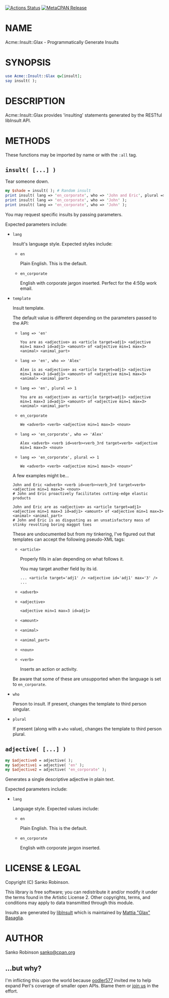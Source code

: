 [![Actions Status](https://github.com/sanko/Acme-Insult-Glax/actions/workflows/ci.yml/badge.svg)](https://github.com/sanko/Acme-Insult-Glax/actions) [![MetaCPAN Release](https://badge.fury.io/pl/Acme-Insult-Glax.svg)](https://metacpan.org/release/Acme-Insult-Glax)
# NAME

Acme::Insult::Glax - Programmatically Generate Insults

# SYNOPSIS

```perl
use Acme::Insult::Glax qw[insult];
say insult( );
```

# DESCRIPTION

Acme::Insult::Glax provides 'insulting' statements generated by the RESTful libInsult API.

# METHODS

These functions may be imported by name or with the `:all` tag.

## `insult( [...] )`

Tear someone down.

```perl
my $shade = insult( ); # Random insult
print insult( lang => 'en_corporate', who => 'John and Eric', plural => 1 );
print insult( lang => 'en_corporate', who => 'John' );
print insult( lang => 'en_corporate', who => 'John' );
```

You may request specific insults by passing parameters.

Expected parameters include:

- `lang`

    Insult's language style. Expected styles include:

    - `en`

        Plain English. This is the default.

    - `en_corporate`

        English with corporate jargon inserted. Perfect for the 4:50p work email.

- `template`

    Insult template.

    The default value is different depending on the parameters passed to the API:

    - `lang => 'en'`

        ```
        You are as <adjective> as <article target=adj1> <adjective min=1 max=3 id=adj1> <amount> of <adjective min=1 max=3> <animal> <animal_part>
        ```

    - `lang => 'en', who => 'Alex'`

        ```
        Alex is as <adjective> as <article target=adj1> <adjective min=1 max=3 id=adj1> <amount> of <adjective min=1 max=3> <animal> <animal_part>
        ```

    - `lang => 'en', plural => 1`

        ```
        You are as <adjective> as <article target=adj1> <adjective min=1 max=3 id=adj1> <amount> of <adjective min=1 max=3> <animal> <animal_part>
        ```

    - `en_corporate`

        ```
        We <adverb> <verb> <adjective min=1 max=3> <noun>
        ```

    - `lang => 'en_corporate', who => 'Alex'`

        ```
        Alex <adverb> <verb id=verb><verb_3rd target=verb> <adjective min=1 max=3> <noun>
        ```

    - `lang => 'en_corporate', plural => 1`

        ```
        We <adverb> <verb> <adjective min=1 max=3> <noun>"
        ```

    A few examples might be...

    ```
    John and Eric <adverb> <verb id=verb><verb_3rd target=verb> <adjective min=1 max=3> <noun>
    # John and Eric proactively facilitates cutting-edge elastic products

    John and Eric are as <adjective> as <article target=adj1> <adjective min=1 max=3 id=adj1> <amount> of <adjective min=1 max=3> <animal> <animal_part>
    # John and Eric is as disgusting as an unsatisfactory mass of stinky revolting boring maggot toes
    ```

    These are undocumented but from my tinkering, I've figured out that templates can accept the following pseudo-XML tags:

    - `<article>`

        Properly fills in a/an depending on what follows it.

        You may target another field by its id.

        ```
        ... <article target='adj1' /> <adjective id='adj1' max='3' /> ...
        ```

    - `<adverb>`
    - `<adjective>`

        ```
        <adjective min=1 max=3 id=adj1>
        ```

    - `<amount>`
    - `<animal>`
    - `<animal_part>`
    - `<noun>`
    - `<verb>`

        Inserts an action or activity.

    Be aware that some of these are unsupported when the language is set to `en_corporate`.

- `who`

    Person to insult. If present, changes the template to third person singular.

- `plural`

    If present (along with a `who` value), changes the template to third person plural.

## `adjective( [...] )`

```perl
my $adjective0 = adjective( );
my $adjective1 = adjective( 'en' );
my $adjective2 = adjective( 'en_corporate' );
```

Generates a single descriptive adjective in plain text.

Expected parameters include:

- `lang`

    Language style. Expected values include:

    - `en`

        Plain English. This is the default.

    - `en_corporate`

        English with corporate jargon inserted.

# LICENSE & LEGAL

Copyright (C) Sanko Robinson.

This library is free software; you can redistribute it and/or modify it under the terms found in the Artistic License
2\. Other copyrights, terms, and conditions may apply to data transmitted through this module.

Insults are generated by [libInsult](https://gitlab.com/mattia.basaglia/LibInsult) which is maintained by [Mattia
"Glax" Basaglia](https://mattbas.org/).

# AUTHOR

Sanko Robinson <sanko@cpan.org>

## ...but why?

I'm inflicting this upon the world because [oodler577](https://github.com/oodler577/) invited me to help expand Perl's
coverage of smaller open APIs. Blame them or [join us](https://github.com/oodler577/FreePublicPerlAPIs) in the effort.
